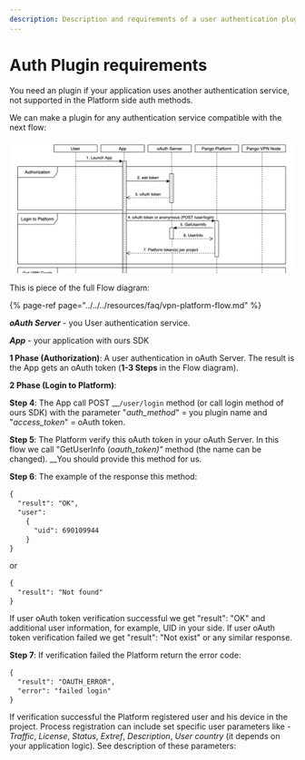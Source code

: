 ```yaml
---
description: Description and requirements of a user authentication plugin.
---
```


# Auth Plugin requirements

You need an plugin if your application uses another authentication service, not supported in the Platform side auth methods.

We can make a plugin for any authentication service compatible with the next flow:  

![](../../../.gitbook/assets/auth_flow.png)

This is piece of the full Flow diagram:

{% page-ref page="../../../resources/faq/vpn-platform-flow.md" %}

_**oAuth Server**_ - you User authentication service.

_**App**_ - your application with ours SDK

**1 Phase \(Authorization\)**: A user authentication in oAuth Server. The result is the App gets an oAuth token \(**1-3 Steps** in the Flow diagram\).

**2 Phase \(Login to Platform\)**: 

**Step 4**: The App call POST __`/user/login` method \(or call login method of ours SDK\) with  the parameter "_auth\_method_" = you plugin name and "_access\_token_" = oAuth token. 

**Step 5**: The Platform verify this oAuth token in your oAuth Server. In this flow we call "GetUserInfo \(_oauth\_token\)"_ method \(the name can be changed\). __You should provide this method for us.

**Step 6**: The example of the response this method: 

```text
{ 
  "result": "OK", 
  "user": 
    { 
      "uid": 690109944 
    } 
}
```

or

```text
{ 
  "result": "Not found" 
}
```

If user oAuth token verification successful we get "result": "OK" and additional user information, for example, UID in your side. If user oAuth token verification failed we get "result": "Not exist" or any similar response. 

**Step 7**:  If verification failed the Platform return the error code:

```text
{
  "result": "OAUTH_ERROR",
  "error": "failed login"
}
```

 If verification successful the Platform registered user and his device in the project. Process registration can include set specific user parameters like - _Traffic_, _License_, _Status_, _Extref_, _Description_, _User country_ \(it depends on your application logic\)_._ See description of these parameters:



